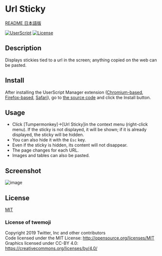 # Url Sticky

[README 日本語版](./README_ja.md)

[![UserScript](https://img.shields.io/badge/Framework-UserScript-blue.svg)](https://en.wikipedia.org/wiki/Userscript)
[![License](https://img.shields.io/github/license/hidao80/UserScript)](/LICENSE)

## Description

Displays stickies tied to a url in the screen; anything copied on the web can be pasted.

## Install

After installing the UserScript Manager extension ([Chromium-based][chrome-extension], [Firefox-based][firefox-extension], [Safari][safari-extension]), go to [the source code][source] and click the Install button.

[chrome-extension]: https://chrome.google.com/webstore/detail/tampermonkey/dhdgffkkebhmkfjojejmpbldmpobfkfo "Tampermonkey"
[firefox-extension]: https://addons.mozilla.org/en-US/firefox/addon/tampermonkey/ "Tampermonkey"
[safari-extension]: https://apps.apple.com/us/app/userscripts/id1463298887 "UserScripts"
[source]: https://github.com/hidao80/UserScript/raw/main/src/Others/UrlSticky/UrlSticky.user.js "Source code"


## Usage

- Click \[Tumpermonkey\]->\[Url Sticky\]in the context menu (right-click menu).
    If the sticky is not displayed, it will be shown; if it is already displayed, the sticky will be hidden.
- You can also hide it with the `Esc` key.
- Even if the sticky is hidden, its content will not disappear.
- The page changes for each URL.
- Images and tables can also be pasted.

## Screenshot

![image](https://user-images.githubusercontent.com/8155294/219000245-09c37ec6-8291-42bc-9cc5-ddc02abc508a.png)

## License

[MIT](/LICENSE)

### License of twemoji

Copyright 2019 Twitter, Inc and other contributors\
Code licensed under the MIT License: <http://opensource.org/licenses/MIT>\
Graphics licensed under CC-BY 4.0: <https://creativecommons.org/licenses/by/4.0/>
